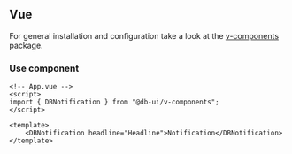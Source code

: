 ## Vue

For general installation and configuration take a look at
the [v-components](https://www.npmjs.com/package/@db-ui/v-components) package.

### Use component

```vue App.vue
<!-- App.vue -->
<script>
import { DBNotification } from "@db-ui/v-components";
</script>

<template>
	<DBNotification headline="Headline">Notification</DBNotification>
</template>
```
